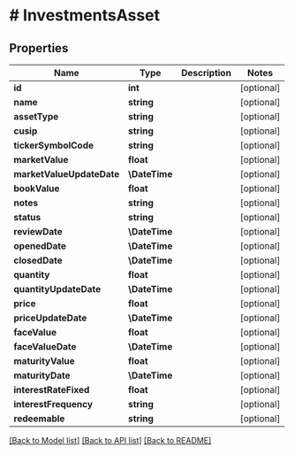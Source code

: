 # # InvestmentsAsset

## Properties

Name | Type | Description | Notes
------------ | ------------- | ------------- | -------------
**id** | **int** |  | [optional]
**name** | **string** |  | [optional]
**assetType** | **string** |  | [optional]
**cusip** | **string** |  | [optional]
**tickerSymbolCode** | **string** |  | [optional]
**marketValue** | **float** |  | [optional]
**marketValueUpdateDate** | **\DateTime** |  | [optional]
**bookValue** | **float** |  | [optional]
**notes** | **string** |  | [optional]
**status** | **string** |  | [optional]
**reviewDate** | **\DateTime** |  | [optional]
**openedDate** | **\DateTime** |  | [optional]
**closedDate** | **\DateTime** |  | [optional]
**quantity** | **float** |  | [optional]
**quantityUpdateDate** | **\DateTime** |  | [optional]
**price** | **float** |  | [optional]
**priceUpdateDate** | **\DateTime** |  | [optional]
**faceValue** | **float** |  | [optional]
**faceValueDate** | **\DateTime** |  | [optional]
**maturityValue** | **float** |  | [optional]
**maturityDate** | **\DateTime** |  | [optional]
**interestRateFixed** | **float** |  | [optional]
**interestFrequency** | **string** |  | [optional]
**redeemable** | **string** |  | [optional]

[[Back to Model list]](../../README.md#models) [[Back to API list]](../../README.md#endpoints) [[Back to README]](../../README.md)
